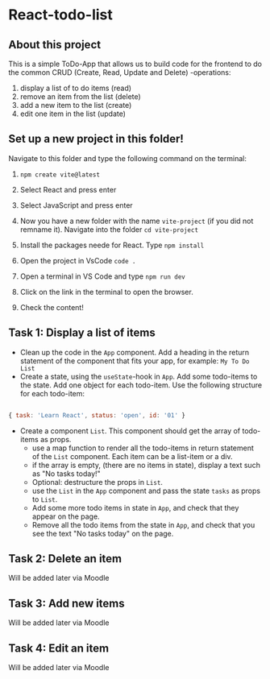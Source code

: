 # React-todo-list

## About this project 

This is a simple ToDo-App that allows us to build code for the frontend to do the common CRUD (Create, Read, Update and Delete) -operations: 

1. display a list of to do items  (read)
1. remove an item from the list (delete)
1. add a new  item to the list (create)
1. edit one item in the list (update)

## Set up a new project in this folder!
Navigate to this folder and type the following command on the terminal: 

1. `npm create vite@latest`

2. Select React and press enter
3. Select JavaScript and press enter
4. Now you have a new folder with the name `vite-project` (if you did not remname it). Navigate into the folder `cd vite-project`
5. Install the packages neede for React. Type `npm install`
6. Open the project in VsCode `code .`
7. Open a terminal in VS Code and type `npm run dev`
8. Click on the link in the terminal to open the browser.
9. Check the content!


## Task 1: Display a list of items


 - Clean up the  code  in the `App` component. Add a heading in the return statement of the component that fits your app, for example: `My To Do List`
 - Create a state, using the `useState`-hook in `App`. Add some todo-items to the state. Add one object for each todo-item.  Use the following structure for each todo-item: 

 ``` js
 
 { task: 'Learn React', status: 'open', id: '01' }
 ```
 
 - Create a component `List`. This component should get the array of todo-items as props. 
    - use a map function to render all the todo-items in return statement of the `List` component. Each item can be a list-item or a div. 
    - if the array is empty, (there are no items in state), display a text such as "No tasks today!"
    - Optional: destructure the props in `List`. 
    - use the `List` in the `App` component and pass the state `tasks` as props to `List`.
    - Add some more todo items in state in `App`, and check that they appear on the page.  
    - Remove all the todo items from the state in `App`, and check that you see the text "No tasks today" on the page. 

## Task 2: Delete an item
Will be added later via Moodle

 ## Task 3: Add new items
 Will be added later via Moodle


 ## Task 4: Edit an item

Will be added later via Moodle
